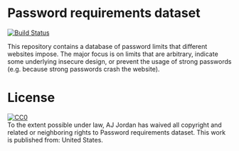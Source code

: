 # Password requirements dataset

[![Build Status](https://travis-ci.org/strugee/password-requirements-dataset.svg?branch=master)](https://travis-ci.org/strugee/password-requirements-dataset)

This repository contains a database of password limits that different websites impose. The major focus is on limits that are arbitrary, indicate some underlying insecure design, or prevent the usage of strong passwords (e.g. because strong passwords crash the website).

# License

<p xmlns:dct="http://purl.org/dc/terms/" xmlns:vcard="http://www.w3.org/2001/vcard-rdf/3.0#">
  <a rel="license"
     href="http://creativecommons.org/publicdomain/zero/1.0/">
    <img src="http://i.creativecommons.org/p/zero/1.0/88x31.png" style="border-style: none;" alt="CC0" />
  </a>
  <br />
  To the extent possible under law,
  <span resource="[_:publisher]" rel="dct:publisher">
    <span property="dct:title">AJ Jordan</span></span>
  has waived all copyright and related or neighboring rights to
  <span property="dct:title">Password requirements dataset</span>.
This work is published from:
<span property="vcard:Country" datatype="dct:ISO3166"
      content="US" about="[_:publisher]">
  United States</span>.
</p>
